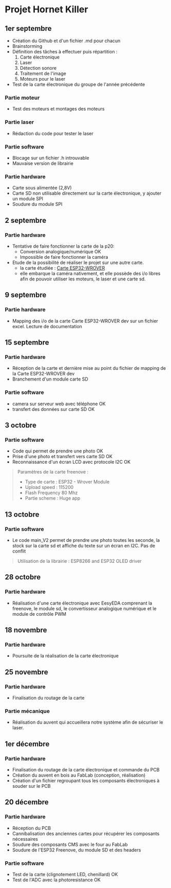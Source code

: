 # Projet Hornet Killer 

## 1er septembre
- Création du Github et d'un fichier .md pour chacun
- Brainstorming
- Définition des tâches à effectuer puis répartition :
  1. Carte électronique
  2. Laser
  3. Détection sonore
  4. Traitement de l'image 
  5. Moteurs pour le laser
- Test de la carte électronique du groupe de l'année précédente

### Partie moteur 
- Test des moteurs et montages des moteurs

### Partie laser 
- Rédaction du code pour tester le laser

### Partie software 
- Blocage sur un fichier .h introuvable
- Mauvaise version de librairie

### Partie hardware
- Carte sous alimentée (2,8V)
- Carte SD non utilisable directement sur la carte électronique, y ajouter un module SPI
- Soudure du module SPI

## 2 septembre

### Partie hardware
- Tentative de faire fonctionner la carte de la p20:
  - Conversion analogique/numérique OK
  - Impossible de faire fonctionner la caméra
- Etude de la possibilité de réaliser le projet sur une autre carte.
  - la carte étudiée : [Carte ESP32-WROVER](https://fr.aliexpress.com/item/1005004552128137.html?spm=a2g0o.order_list.0.0.66fb5e5b0Gbgdr&gatewayAdapt=glo2fra)
  - elle embarque la caméra nativement, et elle possède des i/o libres afin de pouvoir utiliser les moteurs, le laser et une carte sd.

## 9 septembre

### Partie hardware 
- Mapping des i/o de la carte Carte ESP32-WROVER dev sur un fichier excel. Lecture de documentation

## 15 septembre

### Partie hardware 
- Réception de la carte et dernière mise au point du fichier de mapping de la Carte ESP32-WROVER dev
- Branchement d'un module carte SD 

### Partie software 
- camera sur serveur web avec téléphone OK
- transfert des données sur carte SD OK

## 3 octobre

### Partie software 
- Code qui permet de prendre une photo OK
- Prise d'une photo et transfert vers carte SD OK
- Reconnaissance d'un écran LCD avec protocole I2C OK

> Paramètres de la carte freenove : 
> - Type de carte : ESP32 - Wrover Module
> - Upload speed : 115200
> - Flash Frequency 80 Mhz
> - Partie scheme : Huge app

## 13 octobre

### Partie software
- Le code main_V2 permet de prendre une photo toutes les seconde, la stock sur la carte sd et affiche du texte sur un écran en I2C. Pas de conflit

> Utilisation de la librairie : ESP8266 and ESP32 OLED driver

## 28 octobre

### Partie hardware
- Réalisation d'une carte électronique avec EesyEDA comprenant la freenove, le module sd, le convertisseur analogique numérique et le module de contrôle PWM

## 18 novembre

### Partie hardware
- Poursuite de la réalisation de la carte électronique

## 25 novembre

### Partie hardware
- Finalisation du routage de la carte

### Partie mécanique
- Réalisation du auvent qui accueillera notre système afin de sécuriser le laser.

## 1er décembre

### Partie hardware
- Finalisation du routage de la carte électronique et commande du PCB
- Création du auvent en bois au FabLab (conception, réalisation)
- Création d'un fichier regroupant tous les composants électroniques à souder sur le PCB

## 20 décembre

### Partie hardware
- Réception du PCB
- Cannibalisation des anciennes cartes pour récupérer les composants nécessaires
- Soudure des composants CMS avec le four au FabLab
- Soudure de l'ESP32 Freenove, du module SD et des headers

### Partie software
- Test de la carte (clignotement LED, chenillard) OK
- Test de l'ADC avec la photoresistance OK